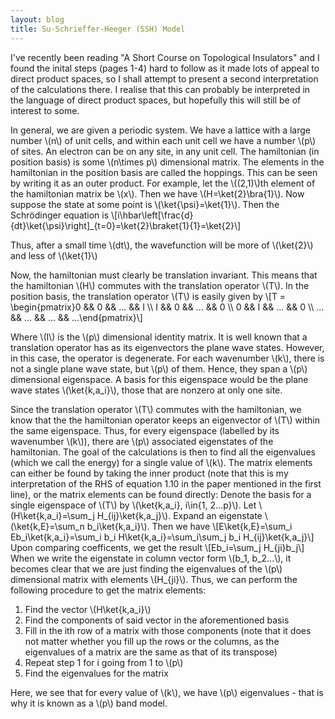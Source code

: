 ```yaml
---
layout: blog
title: Su-Schrieffer-Heeger (SSH) Model
---
```

I've recently been reading "A Short Course on Topological Insulators" and I found the inital steps (pages 1-4) hard to follow as it made lots of appeal to direct product spaces, so I shall attempt to present a second interpretation of the calculations there. I realise that this can probably be interpreted in the language of direct product spaces, but hopefully this will still be of interest to some.

In general, we are given a periodic system. We have a lattice with a large number \\(n\\) of unit cells, and within each unit cell we have a number \\(p\\) of sites. An electron can be on any site, in any unit cell. The hamiltonian (in position basis) is some \\(n\times p\\) dimensional matrix. The elements in the hamiltonian in the position basis are called the hoppings. This can be seen by writing it as an outer product. For example, let the \\((2,1)\\)th element of the hamiltonian matrix be \\(x\\). Then we have \\(H=\ket{2}\bra{1}\\). Now suppose the state at some point is \\(\ket{\psi}=\ket{1}\\). Then the Schr&ouml;dinger equation is
\\[i\hbar\left[\frac{d}{dt}\ket{\psi}\right]_{t=0}=\ket{2}\braket{1}{1}=\ket{2}\\]

Thus, after a small time \\(dt\\), the wavefunction will be more of \\(\ket{2}\\) and less of \\(\ket{1}\\)

Now, the hamiltonian must clearly be translation invariant. This means that the hamiltonian \\(H\\) commutes with the translation operator \\(T\\). In the position basis, the translation operator \\(T\\) is easily given by
\\[T = \begin{pmatrix}0 && 0 && ... && I \\\ I && 0 && ... && 0 \\\ 0 && I && ... && 0 \\\ ... && ... && ... && ...\end{pmatrix}\\]

Where \\(I\\) is the \\(p\\) dimensional identity matrix. It is well known that a translation operator has as its eigenvectors the plane wave states. However, in this case, the operator is degenerate. For each wavenumber \\(k\\), there is not a single plane wave state, but \\(p\\) of them. Hence, they span a \\(p\\) dimensional eigenspace. A basis for this eigenspace would be the plane wave states \\(\ket{k,a_i}\\), those that are nonzero at only one site.

Since the translation operator \\(T\\) commutes with the hamiltonian, we know that the the hamiltonian operator keeps an eigenvector of \\(T\\) within the same eigenspace. Thus, for every eigenspace (labelled by its wavenumber \\(k\\)), there are \\(p\\) associated eigenstates of the hamiltonian. The goal of the calculations is then to find all the eigenvalues (which we call the energy) for a single value of \\(k\\). The matrix elements can either be found by taking the inner product (note that this is my interpretation of the RHS of equation 1.10 in the paper mentioned in the first line), or the matrix elements can be found directly: Denote the basis for a single eigenspace of \\(T\\) by \\(\ket{k,a_i}, i\in\{1, 2...p\}\\). Let \\(H\ket{k,a_i}=\sum_j H_{ij}\ket{k,a_j}\\). Expand an eigenstate \\(\ket{k,E}=\sum_n b_i\ket{k,a_i}\\). Then we have
\\[E\ket{k,E}=\sum_i Eb_i\ket{k,a_i}=\sum_i b_i H\ket{k,a_i}=\sum_i\sum_j b_i H_{ij}\ket{k,a_j}\\]
Upon comparing coefficents, we get the result
\\[Eb_i=\sum_j H_{ji}b_j\\]
When we write the eigenstate in column vector form \\(b_1, b_2...\\), it becomes clear that we are just finding the eigenvalues of the \\(p\\) dimensional matrix with elements \\(H_{ji}\\). Thus, we can perform the following procedure to get the matrix elements:

1. Find the vector \\(H\ket{k,a_i}\\)
2. Find the components of said vector in the aforementioned basis
3. Fill in the ith row of a matrix with those components (note that it does not matter whether you fill up the rows or the columns, as the eigenvalues of a matrix are the same as that of its transpose)
4. Repeat step 1 for i going from 1 to \\(p\\)
5. Find the eigenvalues for the matrix

Here, we see that for every value of \\(k\\), we have \\(p\\) eigenvalues - that is why it is known as a \\(p\\) band model.
